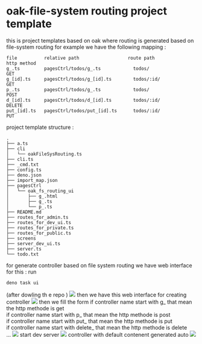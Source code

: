 # oak-file-system routing project template

this is project templates based on oak where routing is generated based on
file-system routing for example we have the following mapping :

```
file          relative path                  route path                  http method
g_.ts         pagesCtrl/todos/g_.ts            todos/                       GET
g_[id].ts     pagesCtrl/todos/g_[id].ts        todos/:id/                   GET
p_.ts         pagesCtrl/todos/g_.ts            todos/                       POST
d_[id].ts     pagesCtrl/todos/d_[id].ts        todos/:id/                   DELETE
put_[id].ts   pagesCtrl/todos/put_[id].ts      todos/:id/                   PUT
```

project template structure :

```
.
├── a.ts
├── cli
│   └── oakFileSysRouting.ts
├── cli.ts
├── _cmd.txt
├── config.ts
├── deno.json
├── import_map.json
├── pagesCtrl
│   └── oak_fs_routing_ui
│       ├── g_.html
│       ├── g_.ts
│       └── p_.ts
├── README.md
├── routes_for_admin.ts
├── routes_for_dev_ui.ts
├── routes_for_private.ts
├── routes_for_public.ts
├── screens
├── server_dev_ui.ts
├── server.ts
└── todo.txt

```

for generate controller based on file system routing we have web interface for
this :
run 

```
deno task ui
```
(after dowling th e repo )
<image src="screens/1_run_deno_task_ui.png" />
then we have this web interface for creating controller
<image src="screens/2_oak_fs_routing_ui.png" />
then we fill the form
if controller name start with g_ that mean the http methode is get <br>
if controller name start with p_ that mean the http methode is post <br>
if controller name start with put_ that mean the http methode is put <br>
if controller name start with delete_ that mean the http methode is delete <br>
...
<image src="screens/3_g_ctr1.png" />
start dev server
<image src="screens/5_deno_task_start.png" />
controller with default contenent generated auto
<image src="screens/6_todo_url_ui.png" />
 

